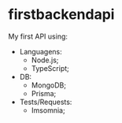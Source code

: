 # firstbackendapi
My first API using:
- Languagens:
    - Node.js;
    - TypeScript;
- DB:
    - MongoDB;
    - Prisma;
- Tests/Requests:
    - Imsomnia;
